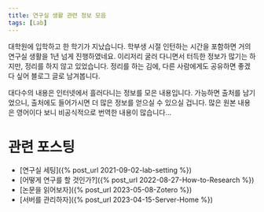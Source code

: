 ```yaml
---
title: 연구실 생활 관련 정보 모음
tags: [Lab] 
---
```


대학원에 입학하고 한 학기가 지났습니다. 
학부생 시절 인턴하는 시간을 포함하면 거의 연구실 생활을 1년 넘게 진행하였네요.
이리저리 굴러 다니면서 터득한 정보가 많기는 하지만, 정리를 하지 않고 있었습니다.
정리를 하는 김에, 다른 사람에게도 공유하면 좋겠다 싶어 블로그 글로 남겨봅니다.

대다수의 내용은 인터넷에서 흘러다니는 정보를 모은 내용입니다. 가능하면 출처를 남기었으니, 출처에도 들어가시면 더 많은 정보를 얻으실 수 있으실 겁니다.
많은 원본 내용은 영어이다 보니 비공식적으로 번역한 내용이 많습니다...

# 관련 포스팅

- [연구실 세팅]({% post_url 2021-09-02-lab-setting %})
- [어떻게 연구를 할 것인가?]({% post_url 2022-08-27-How-to-Research %})
- [논문을 읽어보자]({% post_url 2023-05-08-Zotero %})
- [서버를 관리하자]({% post_url 2023-04-15-Server-Home %})